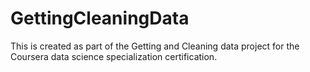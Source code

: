 # GettingCleaningData
This is created as part of the Getting and Cleaning data project for the Coursera data science specialization certification.
